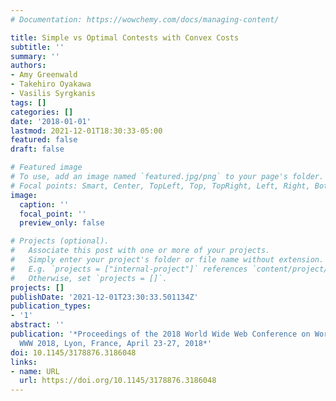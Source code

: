 ```yaml
---
# Documentation: https://wowchemy.com/docs/managing-content/

title: Simple vs Optimal Contests with Convex Costs
subtitle: ''
summary: ''
authors:
- Amy Greenwald
- Takehiro Oyakawa
- Vasilis Syrgkanis
tags: []
categories: []
date: '2018-01-01'
lastmod: 2021-12-01T18:30:33-05:00
featured: false
draft: false

# Featured image
# To use, add an image named `featured.jpg/png` to your page's folder.
# Focal points: Smart, Center, TopLeft, Top, TopRight, Left, Right, BottomLeft, Bottom, BottomRight.
image:
  caption: ''
  focal_point: ''
  preview_only: false

# Projects (optional).
#   Associate this post with one or more of your projects.
#   Simply enter your project's folder or file name without extension.
#   E.g. `projects = ["internal-project"]` references `content/project/deep-learning/index.md`.
#   Otherwise, set `projects = []`.
projects: []
publishDate: '2021-12-01T23:30:33.501134Z'
publication_types:
- '1'
abstract: ''
publication: '*Proceedings of the 2018 World Wide Web Conference on World Wide Web,
  WWW 2018, Lyon, France, April 23-27, 2018*'
doi: 10.1145/3178876.3186048
links:
- name: URL
  url: https://doi.org/10.1145/3178876.3186048
---
```

